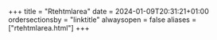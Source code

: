 +++
title = "Rtehtmlarea"
date = 2024-01-09T20:31:21+01:00
ordersectionsby = "linktitle"
alwaysopen = false
aliases = ["rtehtmlarea.html"]
+++
